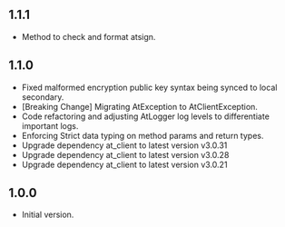 ## 1.1.1
- Method to check and format atsign.
## 1.1.0
- Fixed malformed encryption public key syntax being synced to local secondary.
- [Breaking Change] Migrating AtException to AtClientException.
- Code refactoring and adjusting AtLogger log levels to differentiate important logs.
- Enforcing Strict data typing on method params and return types.
- Upgrade dependency at_client to latest version v3.0.31
- Upgrade dependency at_client to latest version v3.0.28
- Upgrade dependency at_client to latest version v3.0.21
## 1.0.0
- Initial version.
